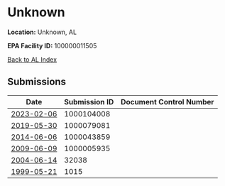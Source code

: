 # Unknown

**Location:** Unknown, AL

**EPA Facility ID:** 100000011505

[Back to AL Index](../../index.md)

## Submissions

| Date | Submission ID | Document Control Number |
|------|--------------|-------------------------|
| [2023-02-06](submissions/1000104008.md) | 1000104008 |  |
| [2019-05-30](submissions/1000079081.md) | 1000079081 |  |
| [2014-06-06](submissions/1000043859.md) | 1000043859 |  |
| [2009-06-09](submissions/1000005935.md) | 1000005935 |  |
| [2004-06-14](submissions/32038.md) | 32038 |  |
| [1999-05-21](submissions/1015.md) | 1015 |  |
